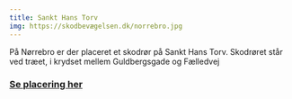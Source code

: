 ```yaml
---
title: Sankt Hans Torv
img: https://skodbevægelsen.dk/norrebro.jpg
---
```


På Nørrebro er der placeret et skodrør på Sankt Hans Torv.
Skodrøret står ved træet, i krydset mellem Guldbergsgade og Fælledvej
<br>
<h3 class="text-base leading-12 md:text-sm md:leading-14 font-bold text-hh-orange tracking-wide">
<a href="https://goo.gl/maps/UKfZrZAoK1xjAwm76" target="_blank">Se placering her</a>